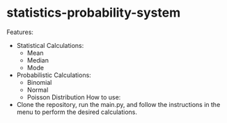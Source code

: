 # statistics-probability-system
Features:
 - Statistical Calculations:
   - Mean
   - Median
   - Mode
 - Probabilistic Calculations:
   - Binomial
   - Normal
   - Poisson Distribution
How to use:
 - Clone the repository, run the main.py, and follow the instructions in the menu to perform the desired calculations.
